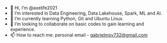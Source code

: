 - 👋 Hi, I’m @axelife2021
- 👀 I’m interested in Data Engineering, Data Lakehouse, Spark, ML and AI.
- 🌱 I’m currently learning Python, Git and Ubuntu Linux.
- 💞️ I’m looking to collaborate on basic codes to gain learning and experience.
- 📫 How to reach me: personal email - gabrielmsv732@gmail.com

<!---
axelife2021/axelife2021 is a ✨ special ✨ repository because its `README.md` (this file) appears on your GitHub profile.
You can click the Preview link to take a look at your changes.
--->
